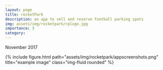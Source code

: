 ```yaml
---
layout: page
title: rocketPark
description: an app to sell and reserve football parking spots
img: assets/img/rocketpark/rplogo.jpg
importance: 3
category:
---
```

November 2017

<div class="row">
    <div class="col-sm mt-3 mt-md-0 mx-auto d-block">
        {% include figure.html path="assets/img/rocketpark/appscreenshots.png" title="example image" class="img-fluid rounded" %}
    </div>
</div>




